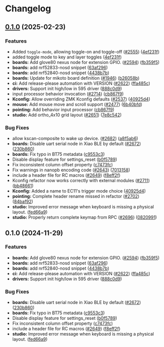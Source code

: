 # Changelog

## [0.1.0](https://github.com/mircopergreffi/zmk/compare/v0.1.0...v0.1.0) (2025-02-23)


### Features

* Added `toggle-mode`, allowing toggle-on and toggle-off ([#2555](https://github.com/mircopergreffi/zmk/issues/2555)) ([4ef231f](https://github.com/mircopergreffi/zmk/commit/4ef231f4bba87151acfbd1cf3babd83b69813e45))
* added toggle mode to key and layer toggles ([4ef231f](https://github.com/mircopergreffi/zmk/commit/4ef231f4bba87151acfbd1cf3babd83b69813e45))
* **boards:** Add glove80 nexus node for extension GPIO. ([#2594](https://github.com/mircopergreffi/zmk/issues/2594)) ([fb359f5](https://github.com/mircopergreffi/zmk/commit/fb359f576619940164ca2e770b49b7b34f13428e))
* **boards:** add nrf52833-nosd snippet ([63af296](https://github.com/mircopergreffi/zmk/commit/63af296b6efd8d677d584f372c9da9a4fedaa496))
* **boards:** add nrf52840-nosd snippet ([4438b7b](https://github.com/mircopergreffi/zmk/commit/4438b7b835bfd1d4e89cdd955a4ab0fd2e2ae3bf))
* **boards:** Update for mikoto board definition ([#1946](https://github.com/mircopergreffi/zmk/issues/1946)) ([b26058b](https://github.com/mircopergreffi/zmk/commit/b26058b6c7c83f8d1f095d2f9c6c3998b391a61b))
* **ci:** Add release-please automation with VERSION ([#2622](https://github.com/mircopergreffi/zmk/issues/2622)) ([ffa485c](https://github.com/mircopergreffi/zmk/commit/ffa485c11b48444acf3adf1e3c1cb3eed16fad94))
* **drivers:** Support init high/low in 595 driver ([888c0d9](https://github.com/mircopergreffi/zmk/commit/888c0d966cd52f3ab5145992f61b14d6262c1951))
* input processor behavior invocation ([#2714](https://github.com/mircopergreffi/zmk/issues/2714)) ([cb867f9](https://github.com/mircopergreffi/zmk/commit/cb867f92dbe4e32675c2137fc6aa914a44ecc8dc))
* **Kconfig:** Allow overriding ZMK Kconfig defaults ([#2537](https://github.com/mircopergreffi/zmk/issues/2537)) ([40925d4](https://github.com/mircopergreffi/zmk/commit/40925d48e67b3eeaeb3e848a2287ed628de9f674))
* **mouse:** Add mouse move and scroll support ([#2477](https://github.com/mircopergreffi/zmk/issues/2477)) ([6b40bfd](https://github.com/mircopergreffi/zmk/commit/6b40bfda53571f7a960ccc448aa87f29da7496ac))
* **pointing:** Add behavior input processor ([cb867f9](https://github.com/mircopergreffi/zmk/commit/cb867f92dbe4e32675c2137fc6aa914a44ecc8dc))
* **studio:** Add ortho_4x10 grid layout ([#2651](https://github.com/mircopergreffi/zmk/issues/2651)) ([7e8c542](https://github.com/mircopergreffi/zmk/commit/7e8c542c94908ac011ec7272a5f8ab10d2102632))


### Bug Fixes

* allow kscan-composite to wake up device. ([#2682](https://github.com/mircopergreffi/zmk/issues/2682)) ([a8f5ab6](https://github.com/mircopergreffi/zmk/commit/a8f5ab67b5d449a2624e2de7ddfb264da778ea6c))
* **boards:** Disable uart serial node in Xiao BLE by default ([#2672](https://github.com/mircopergreffi/zmk/issues/2672)) ([230b860](https://github.com/mircopergreffi/zmk/commit/230b860f31063774c3bcc19afb6f92479462de24))
* **boards:** Fix typo in BT75 metadata ([c9553c3](https://github.com/mircopergreffi/zmk/commit/c9553c31e3a3f39964391b006492995b5bb09c39))
* Disable display feature for settings_reset ([b0f5789](https://github.com/mircopergreffi/zmk/commit/b0f5789b128f0f5599341398898fdb0e0407b2d3))
* Fix inconsistent column offset property ([c7473fc](https://github.com/mircopergreffi/zmk/commit/c7473fc32557d2d384ab78d3acf51a05488f0214))
* Fix warnings in nanopb encoding code ([#2643](https://github.com/mircopergreffi/zmk/issues/2643)) ([7013158](https://github.com/mircopergreffi/zmk/commit/7013158a6715d94b34e8c471ce25bb5005f3bb49))
* include a header file for RC macros ([#2649](https://github.com/mircopergreffi/zmk/issues/2649)) ([f8eff2f](https://github.com/mircopergreffi/zmk/commit/f8eff2fe34609c91211c25113f9d7db09f7d1689))
* Kconfig refactor now works correctly with external modules ([#2711](https://github.com/mircopergreffi/zmk/issues/2711)) ([bb48661](https://github.com/mircopergreffi/zmk/commit/bb486619a183f6df7fbb4620c80164555a22da0b))
* **Kconfig:** Added a name to EC11's trigger mode choice ([40925d4](https://github.com/mircopergreffi/zmk/commit/40925d48e67b3eeaeb3e848a2287ed628de9f674))
* **pointing:** Complete header rename missed in refactor ([#2702](https://github.com/mircopergreffi/zmk/issues/2702)) ([84baf92](https://github.com/mircopergreffi/zmk/commit/84baf929c9bb95f255d4bafd0e57f2ec47455fca))
* **studio:** Improved error message when keyboard is missing a physical layout. ([fed66a9](https://github.com/mircopergreffi/zmk/commit/fed66a92d000f4c8e0019d9ccdd167271324e8e9))
* **studio:** Properly return complete keymap from RPC ([#2696](https://github.com/mircopergreffi/zmk/issues/2696)) ([0820991](https://github.com/mircopergreffi/zmk/commit/0820991901a95ab7a0eb1f1cc608a631d514e26c))

## 0.1.0 (2024-11-29)


### Features

* **boards:** Add glove80 nexus node for extension GPIO. ([#2594](https://github.com/zmkfirmware/zmk/issues/2594)) ([fb359f5](https://github.com/zmkfirmware/zmk/commit/fb359f576619940164ca2e770b49b7b34f13428e))
* **boards:** add nrf52833-nosd snippet ([63af296](https://github.com/zmkfirmware/zmk/commit/63af296b6efd8d677d584f372c9da9a4fedaa496))
* **boards:** add nrf52840-nosd snippet ([4438b7b](https://github.com/zmkfirmware/zmk/commit/4438b7b835bfd1d4e89cdd955a4ab0fd2e2ae3bf))
* **ci:** Add release-please automation with VERSION ([#2622](https://github.com/zmkfirmware/zmk/issues/2622)) ([ffa485c](https://github.com/zmkfirmware/zmk/commit/ffa485c11b48444acf3adf1e3c1cb3eed16fad94))
* **drivers:** Support init high/low in 595 driver ([888c0d9](https://github.com/zmkfirmware/zmk/commit/888c0d966cd52f3ab5145992f61b14d6262c1951))


### Bug Fixes

* **boards:** Disable uart serial node in Xiao BLE by default ([#2672](https://github.com/zmkfirmware/zmk/issues/2672)) ([230b860](https://github.com/zmkfirmware/zmk/commit/230b860f31063774c3bcc19afb6f92479462de24))
* **boards:** Fix typo in BT75 metadata ([c9553c3](https://github.com/zmkfirmware/zmk/commit/c9553c31e3a3f39964391b006492995b5bb09c39))
* Disable display feature for settings_reset ([b0f5789](https://github.com/zmkfirmware/zmk/commit/b0f5789b128f0f5599341398898fdb0e0407b2d3))
* Fix inconsistent column offset property ([c7473fc](https://github.com/zmkfirmware/zmk/commit/c7473fc32557d2d384ab78d3acf51a05488f0214))
* include a header file for RC macros ([#2649](https://github.com/zmkfirmware/zmk/issues/2649)) ([f8eff2f](https://github.com/zmkfirmware/zmk/commit/f8eff2fe34609c91211c25113f9d7db09f7d1689))
* **studio:** Improved error message when keyboard is missing a physical layout. ([fed66a9](https://github.com/zmkfirmware/zmk/commit/fed66a92d000f4c8e0019d9ccdd167271324e8e9))
